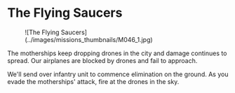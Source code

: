 # The Flying Saucers

<figure markdown>
![The Flying Saucers](../images/missions_thumbnails/M046_1.jpg)
</figure>

The motherships keep dropping drones in the city and damage continues to spread. Our airplanes are blocked by drones and fail to approach.

We'll send over infantry unit to commence elimination on the ground. As you evade the motherships' attack, fire at the drones in the sky.
